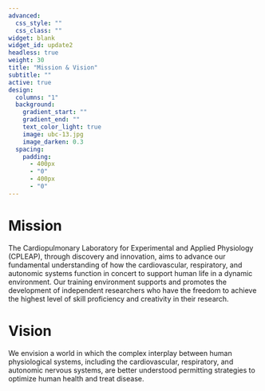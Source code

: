 ```yaml
---
advanced:
  css_style: ""
  css_class: ""
widget: blank
widget_id: update2
headless: true
weight: 30
title: "Mission & Vision"
subtitle: ""
active: true
design:
  columns: "1"
  background:
    gradient_start: ""
    gradient_end: ""
    text_color_light: true
    image: ubc-13.jpg
    image_darken: 0.3
  spacing:
    padding:
      - 400px
      - "0"
      - 400px
      - "0"
---
```

# Mission
The Cardiopulmonary Laboratory for Experimental and Applied Physiology (CPLEAP), through discovery and innovation, aims to advance our fundamental understanding of how the cardiovascular, respiratory, and autonomic systems function in concert to support human life in a dynamic environment.  Our training environment supports and promotes the development of independent researchers who have the freedom to achieve the highest level of skill proficiency and creativity in their research.
# Vision
We envision a world in which the complex interplay between human physiological systems, including the cardiovascular, respiratory, and autonomic nervous systems, are better understood permitting strategies to optimize human health and treat disease.
